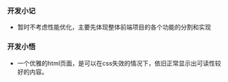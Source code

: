 ### 开发小记

 * 暂时不考虑性能优化，主要先体现整体前端项目的各个功能的分割和实现
 

### 开发小悟


 * 一个优雅的html页面，是可以在css失效的情况下，依旧正常显示出可读性较好的内容。

 